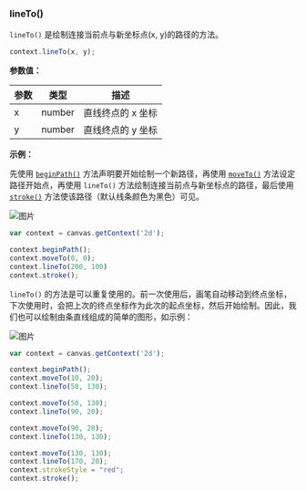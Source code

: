 ### lineTo()

`lineTo()` 是绘制连接当前点与新坐标点(x, y)的路径的方法。

```js
context.lineTo(x, y);
```
**参数值：**

| 参数         |  类型  | 描述              |
| ------------|------  | ---------------- |
| x           | number | 直线终点的 x 坐标  |
| y           | number | 直线终点的 y 坐标  |

**示例：**

先使用 [`beginPath()`](#beginPath) 方法声明要开始绘制一个新路径，再使用 [`moveTo()`](#moveTo) 方法设定路径开始点，再使用 `lineTo()` 方法绘制连接当前点与新坐标点的路径，最后使用 [`stroke()`](#stroke) 方法使该路径（默认线条颜色为黑色）可见。

![图片](/img/game/canvas/lineTo-001.png)

```js
var context = canvas.getContext('2d');

context.beginPath();
context.moveTo(0, 0);
context.lineTo(200, 100)
context.stroke();
```

`lineTo()` 的方法是可以重复使用的。前一次使用后，画笔自动移动到终点坐标，下次使用时，会把上次的终点坐标作为此次的起点坐标，然后开始绘制。因此，我们也可以绘制由条直线组成的简单的图形，如示例：

![图片](/img/game/canvas/lineTo-002.png)

```js
var context = canvas.getContext('2d');

context.beginPath();
context.moveTo(10, 20);
context.lineTo(50, 130);

context.moveTo(50, 130);
context.lineTo(90, 20);

context.moveTo(90, 20);
context.lineTo(130, 130);

context.moveTo(130, 130);
context.lineTo(170, 20);
context.strokeStyle = "red";
context.stroke();

```